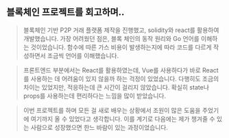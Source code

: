 ## 블록체인 프로젝트를 회고하며..

> 블록체인 기반 P2P 거래 플랫폼 제작을 진행했고, solidity와 react를 활용하여 개발했습니다.
> 가장 어려웠던 점은, 블록 체인의 동작 원리와 Go 언어를 이해하는 것이었습니다.
> 함수에 따른 가스 비용이 발생하는지에 따라 코드를 다르게 작성하면서 조금씩 언어를 이해했습니다.

> 프론트엔드 부분에서는 React를 활용하였는데, Vue를 사용하다가 바로 React를 사용하는 데 어려움이 있지 않을까 하는 걱정이 있었습니다.
> 다행히도 조금의 차이는 있었지만, 적응하는데 큰 시간이 걸리지 않았습니다.
> 확실히 state나 props를 사용하는데 편리하다는 느낌을 많이 받았습니다.

> 이번 프로젝트를 하며 모든 걸 새로 배우는 상황에서 조원이 많은 도움을 주었기에 여기까지 올 수 있었다고 생각합니다.
> 이를 계기로 다음에는 제가 챙겨줄 수 있는 사람으로 성장했으면 한느 바람이 있는 과정이었습니다.
